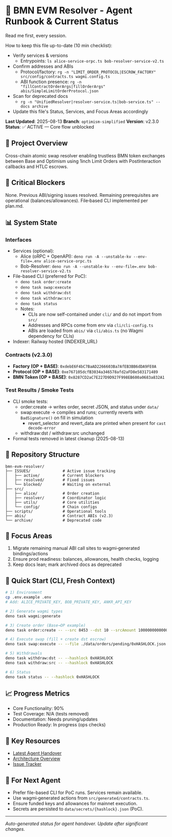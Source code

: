 # 🚀 BMN EVM Resolver - Agent Runbook & Current Status

Read me first, every session.

How to keep this file up-to-date (10 min checklist):
- Verify services & versions
  - Entrypoints: `ls alice-service-orpc.ts bob-resolver-service-v2.ts`
- Confirm addresses and ABIs
  - Protocol/factory: `rg -n "LIMIT_ORDER_PROTOCOL|ESCROW_FACTORY" src/config/contracts.ts wagmi.config.ts`
  - ABI function presence: `rg -n "fillContractOrderArgs|fillOrderArgs" abis/SimpleLimitOrderProtocol.json`
- Scan for deprecated docs
  - `rg -n "UnifiedResolver|resolver-service.ts|bob-service.ts" -- docs archive`
- Update this file's Status, Services, and Focus Areas accordingly

**Last Updated**: 2025-08-13
**Branch**: `optimism-simplified`
**Version**: v2.3.0
**Status**: ✅ ACTIVE — Core flow unblocked

## 🎯 Project Overview

Cross-chain atomic swap resolver enabling trustless BMN token exchanges between Base and Optimism using 1inch Limit Orders with PostInteraction callbacks and HTLC escrows.

## 🔴 Critical Blockers

None. Previous ABI/signing issues resolved. Remaining prerequisites are operational (balances/allowances). File‑based CLI implemented per plan.md.

## 📊 System State

### Interfaces
- Services (optional):
  - Alice (oRPC + OpenAPI): `deno run -A --unstable-kv --env-file=.env alice-service-orpc.ts`
  - Bob-Resolver: `deno run -A --unstable-kv --env-file=.env bob-resolver-service-v2.ts`
- File-based CLI (preferred for PoC):
  - `deno task order:create`
  - `deno task swap:execute`
  - `deno task withdraw:dst`
  - `deno task withdraw:src`
  - `deno task status`
  - Notes:
    - CLIs are now self-contained under `cli/` and do not import from `src/`
    - Addresses and RPCs come from env via `cli/cli-config.ts`
    - ABIs are loaded from `abis/` via `cli/abis.ts` (no Wagmi dependency for CLIs)
- Indexer: Railway hosted (INDEXER_URL)

### Contracts (v2.3.0)
- **Factory (OP + BASE)**: `0xdebE6F4bC7BaAD2266603Ba7AfEB3BB6dDA9FE0A`
- **Protocol (OP + BASE)**: `0xe767105dcfB3034a346578afd2aFD8e583171489`
- **BMN Token (OP + BASE)**: `0x8287CD2aC7E227D9D927F998EB600a0683a832A1`

### Test Results / Smoke Tests
- CLI smoke tests:
  - order:create → writes order, secret JSON, and status under `data/`
  - swap:execute → compiles and runs; currently reverts with `BadSignature()` on fill in simulation
    - revert_selector and revert_data are printed when present for `cast decode-error`
  - withdraw:dst / withdraw:src unchanged
- Formal tests removed in latest cleanup (2025-08-13)

## 📁 Repository Structure

```
bmn-evm-resolver/
├── ISSUES/              # Active issue tracking
│   ├── active/          # Current blockers
│   ├── resolved/        # Fixed issues
│   └── blocked/         # Waiting on external
├── src/
│   ├── alice/           # Order creation
│   ├── resolver/        # Coordinator logic
│   ├── utils/           # Core utilities
│   └── config/          # Chain configs
├── scripts/             # Operational tools
├── abis/                # Contract ABIs (v2.3)
└── archive/             # Deprecated code
```

## 🔧 Focus Areas

1. Migrate remaining manual ABI call sites to wagmi‑generated bindings/actions
2. Ensure prod readiness: balances, allowances, health checks, logging
3. Keep docs lean; mark archived docs as deprecated

## 🚦 Quick Start (CLI, Fresh Context)

```bash
# 1) Environment
cp .env.example .env
# Add: ALICE_PRIVATE_KEY, BOB_PRIVATE_KEY, ANKR_API_KEY

# 2) Generate wagmi types
deno task wagmi:generate

# 3) Create order (Base→OP example)
deno task order:create -- --src 8453 --dst 10 --srcAmount 10000000000000000 --dstAmount 10000000000000000 --resolver 0xfdF1dDeB176BEA06c7430166e67E615bC312b7B5

# 4) Execute swap (fill + create dst escrow)
deno task swap:execute -- --file ./data/orders/pending/0xHASHLOCK.json

# 5) Withdrawals
deno task withdraw:dst -- --hashlock 0xHASHLOCK
deno task withdraw:src -- --hashlock 0xHASHLOCK

# 6) Status
deno task status -- --hashlock 0xHASHLOCK
```

## 📈 Progress Metrics

- Core Functionality: 90%
- Test Coverage: N/A (tests removed)
- Documentation: Needs pruning/updates
- Production Ready: In progress (ops checks)

## 🔗 Key Resources

- [Latest Agent Handover](docs/agents/2025-08-12-AGENT-006-atomic-swap-execution-handover-1446.md)
- [Architecture Overview](ARCHITECTURE.md)
- [Issue Tracker](ISSUES/active/)

## 📝 For Next Agent

- Prefer file-based CLI for PoC runs. Services remain available.
- Use wagmi‑generated actions from `src/generated/contracts.ts`.
- Ensure funded keys and allowances for mainnet execution.
- Secrets are persisted to `data/secrets/{hashlock}.json` (PoC).

---
*Auto-generated status for agent handover. Update after significant changes.*